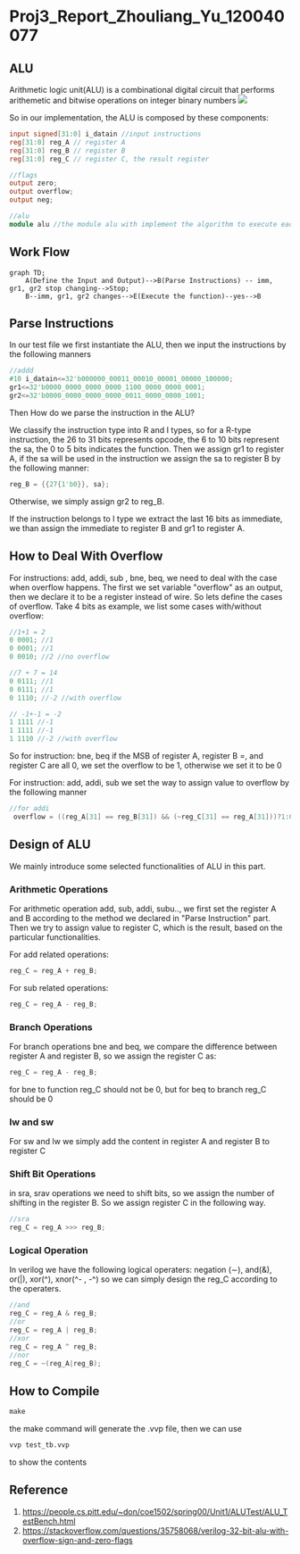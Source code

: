 # **Proj3_Report_Zhouliang_Yu_120040077**

## **ALU**
Arithmetic logic unit(ALU) is a combinational digital circuit that performs arithemetic and bitwise operations on integer binary numbers
![](https://i.bmp.ovh/imgs/2022/03/29/5fcdef7638f9fd3d.png)

So in our implementation, the ALU is composed by these components:

```verilog
input signed[31:0] i_datain //input instructions
reg[31:0] reg_A // register A
reg[31:0] reg_B // register B
reg[31:0] reg_C // register C, the result register

//flags
output zero;
output overflow;
output neg;

//alu
module alu //the module alu with implement the algorithm to execute each instructions 
```

## **Work Flow**

```mermaid
graph TD;
    A(Define the Input and Output)-->B(Parse Instructions) -- imm, gr1, gr2 stop changing-->Stop;
    B--imm, gr1, gr2 changes-->E(Execute the function)--yes-->B
```

## **Parse Instructions**

In our test file we first instantiate the ALU, then we input the instructions by the following manners

```verilog
//addd
#10 i_datain<=32'b000000_00011_00010_00001_00000_100000;
gr1<=32'b0000_0000_0000_0000_1100_0000_0000_0001;
gr2<=32'b0000_0000_0000_0000_0011_0000_0000_1001;
```

Then How do we parse the instruction in the ALU?

We classify the instruction type into R and I types, so for a R-type instruction, the 26 to 31 bits represents opcode, the 6 to 10 bits represent the sa, the 0 to 5 bits indicates the function. Then we assign gr1 to register A, if the sa will be used in the instruction we assign the sa to register B by the following manner:

```verilog
reg_B = {{27{1'b0}}, sa};
```

Otherwise, we simply assign gr2 to reg_B.

If the instruction belongs to I type we extract the last 16 bits as immediate, we than assign the immediate to register B and gr1 to register A. 


## **How to Deal With Overflow**
For instructions: add, addi, sub , bne, beq, we need to deal with the case when overflow happens.  The first we set variable "overflow" as an output, then we declare it to be a register instead of wire. So lets define the cases of overflow. Take 4 bits as example, we list some cases with/without overflow:

```c++
//1+1 = 2
0 0001; //1
0 0001; //1
0 0010; //2 //no overflow
```



```c++
//7 + 7 = 14
0 0111; //1
0 0111; //1
0 1110; //-2 //with overflow
```



```c++
// -1+-1 = -2
1 1111 //-1
1 1111 //-1
1 1110 //-2 //with overflow
```

So for instruction: bne, beq if the MSB of register A, register B =, and register C are all 0, we set the overflow to be 1, otherwise we set it to be 0

For instruction: add, addi, sub we set  the way to assign value to overflow by the following manner

```c++
//for addi 
 overflow = ((reg_A[31] == reg_B[31]) && (~reg_C[31] == reg_A[31]))?1:0;
```
## **Design of ALU**
We mainly introduce some selected functionalities of ALU in this part.

### **Arithmetic Operations**
For arithmetic operation add, sub, addi, subu.., we first set the register A and B according to the method we declared in "Parse Instruction" part. Then we try to assign value to register C, which is the result, based on the particular functionalities.

For add related operations:
```verilog
reg_C = reg_A + reg_B;
```
For sub related operations:
```verilog
reg_C = reg_A - reg_B;
```

### **Branch Operations**
For branch operations bne and beq, we compare the difference between register A and register B, so we assign the register C as:
```verilog
reg_C = reg_A - reg_B;
```
for bne to function reg_C should not be 0, but for beq to branch reg_C should be 0

### **lw and sw**
For sw and lw we simply add the content in register A and register B to register C

### **Shift Bit Operations**
in sra, srav operations we need to shift bits, so we assign the number of shifting in the register B. So we assign register C in the following way.
```verilog 
//sra
reg_C = reg_A >>> reg_B;
```
### **Logical Operation**
In verilog we have the following logical operaters: 
negation (∼), and(&), or(|), xor(^), xnor(^- , -^)
so we can simply design the reg_C according to the operaters.
```verilog
//and 
reg_C = reg_A & reg_B;
//or 
reg_C = reg_A | reg_B;
//xor 
reg_C = reg_A ^ reg_B;
//nor
reg_C = ~(reg_A|reg_B);
```

## **How to Compile**
```verilog
make 
```
the make command will generate the .vvp file, then we can use 
```verilog
vvp test_tb.vvp
```
to show the contents



## **Reference**
1. https://people.cs.pitt.edu/~don/coe1502/spring00/Unit1/ALUTest/ALU_TestBench.html
2. https://stackoverflow.com/questions/35758068/verilog-32-bit-alu-with-overflow-sign-and-zero-flags
